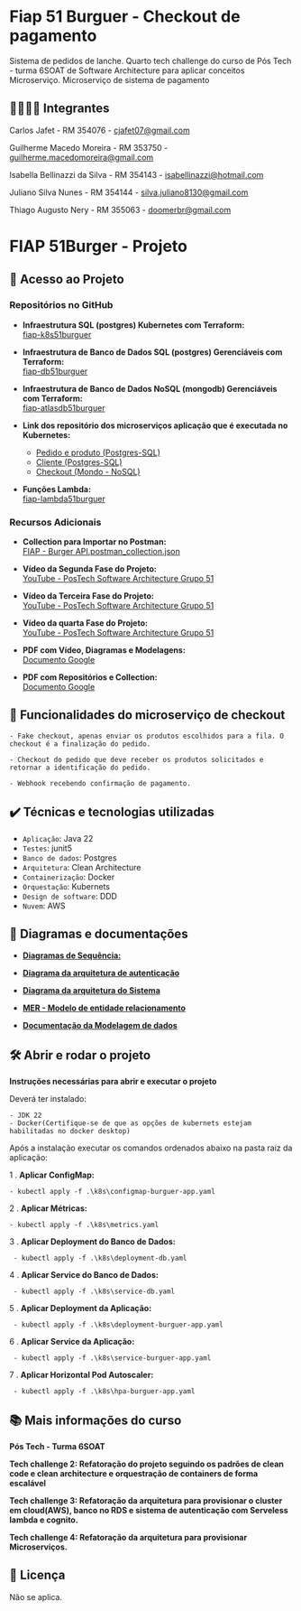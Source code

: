 # Fiap 51 Burguer - Checkout de pagamento

Sistema de pedidos de lanche. Quarto tech challenge do curso de Pós Tech - turma 6SOAT de Software Architecture para aplicar conceitos Microserviço.
Microserviço de sistema de pagamento

## 👨‍🔧👩‍🔧 Integrantes
Carlos Jafet - RM 354076 - cjafet07@gmail.com

Guilherme Macedo Moreira - RM 353750 - guilherme.macedomoreira@gmail.com

Isabella Bellinazzi da Silva - RM 354143 - isabellinazzi@hotmail.com

Juliano Silva Nunes - RM 354144 - silva.juliano8130@gmail.com

Thiago Augusto Nery - RM 355063 - doomerbr@gmail.com


# FIAP 51Burger - Projeto

## 📁 Acesso ao Projeto

### Repositórios no GitHub

- **Infraestrutura SQL (postgres) Kubernetes com Terraform:**  
  [fiap-k8s51burguer](https://github.com/GuiMM/fiap-k8s51burguer)

- **Infraestrutura de Banco de Dados SQL (postgres) Gerenciáveis com Terraform:**  
  [fiap-db51burguer](https://github.com/GuiMM/fiap-db51burguer)

- **Infraestrutura de Banco de Dados NoSQL (mongodb) Gerenciáveis com Terraform:**  
  [fiap-atlasdb51burguer](https://github.com/GuiMM/fiap-atlasdb51burguer)
  
- **Link dos repositório dos microserviços aplicação que é executada no Kubernetes:**  
  - [Pedido e produto (Postgres-SQL)](https://github.com/Isa-Bellinazzi/fiap-product-and-order51burguer)
  - [Cliente (Postgres-SQL)](https://github.com/Tnery81/fiap-client51burger)
  - [Checkout (Mondo - NoSQL)](https://github.com/julianoBeerg/fiap-payment51burguer)

- **Funções Lambda:**  
  [fiap-lambda51burguer](https://github.com/julianoBeerg/fiap-lambda51burguer)

### Recursos Adicionais

- **Collection para Importar no Postman:**  
  [FIAP - Burger API.postman_collection.json](https://github.com/GuiMM/fiap-51burguer/blob/master/FIAP%20-%20Burger%20API.postman_collection.json)

- **Vídeo da Segunda Fase do Projeto:**  
  [YouTube - PosTech Software Architecture Grupo 51](https://www.youtube.com/watch?v=jiOKUzZcc_Y&ab_channel=PosTech-SoftwareArchitectureGrupo51)

- **Vídeo da Terceira Fase do Projeto:**  
  [YouTube - PosTech Software Architecture Grupo 51](https://www.youtube.com/watch?v=Zi2BFEvv9kk&ab_channel=PosTech-SoftwareArchitectureGrupo51)

- **Vídeo da quarta Fase do Projeto:**  
  [YouTube - PosTech Software Architecture Grupo 51](https://www.youtube.com/watch?v=Zi2BFEvv9kk&ab_channel=PosTech-SoftwareArchitectureGrupo51)

- **PDF com Vídeo, Diagramas e Modelagens:**  
  [Documento Google](https://docs.google.com/document/d/1Ay-OWOHbjec_wPjQI0ntPJny1N1lfZJFQqEHw97hONQ/edit?usp=drive_link)

- **PDF com Repositórios e Collection:**  
  [Documento Google](https://docs.google.com/document/d/1B933OMeg6z2DDZ-wWG-_dW9d0Q6TT2UhvOLmSbwQLnw/edit)


## 🔨 Funcionalidades do microserviço de checkout
                       
    - Fake checkout, apenas enviar os produtos escolhidos para a fila. O checkout é a finalização do pedido.

    - Checkout do pedido que deve receber os produtos solicitados e retornar a identificação do pedido.

    - Webhook recebendo confirmação de pagamento.


## ✔️ Técnicas e tecnologias utilizadas

- `Aplicação`: Java 22
- `Testes`: junit5
- `Banco de dados`: Postgres
- `Arquitetura`: Clean Architecture
- `Containerização`: Docker
- `Orquestação`: Kubernets
- `Design de software`: DDD
- `Nuvem`: AWS


## 📐 Diagramas e documentações

- [**Diagramas de Sequência:**](https://github.com/GuiMM/fiap-51burguer/blob/master/Diagrama%20de%20sequencia.png)

- [**Diagrama da arquitetura de autenticação**](https://drive.google.com/file/d/1mVJoEI81gEIqISXHRPgA1j_1fxkFm1ty/view)

- [**Diagrama da arquitetura do Sistema**](https://drive.google.com/file/d/1mVJoEI81gEIqISXHRPgA1j_1fxkFm1ty/view)

- [**MER - Modelo de entidade relacionamento**](https://drive.google.com/file/d/1-e6vfEpsNNS0aMtH_256b9I7Zsa-4o-2/view)

- [**Documentação da Modelagem de dados**](https://drive.google.com/file/d/1xu699uPLNKy73oYwtUhJYNGyGYmoQQeZ/view?usp=sharing)

## 🛠️ Abrir e rodar o projeto

**Instruções necessárias para abrir e executar o projeto**

Deverá ter instalado:

    - JDK 22
    - Docker(Certifique-se de que as opções de kubernets estejam habilitadas no docker desktop)

Após a instalação executar os comandos ordenados abaixo na pasta raiz da aplicação:

1 . **Aplicar ConfigMap:**

    - kubectl apply -f .\k8s\configmap-burguer-app.yaml


2 . **Aplicar Métricas:**

    - kubectl apply -f .\k8s\metrics.yaml

3 . **Aplicar Deployment do Banco de Dados:**

     - kubectl apply -f .\k8s\deployment-db.yaml

4 . **Aplicar Service do Banco de Dados:**

     - kubectl apply -f .\k8s\service-db.yaml

5 . **Aplicar Deployment da Aplicação:**

     - kubectl apply -f .\k8s\deployment-burguer-app.yaml

6 . **Aplicar Service da Aplicação:**

     - kubectl apply -f .\k8s\service-burguer-app.yaml

7 . **Aplicar Horizontal Pod Autoscaler:**

     - kubectl apply -f .\k8s\hpa-burguer-app.yaml


## 📚 Mais informações do curso

**Pós Tech - Turma 6SOAT**

**Tech challenge 2: Refatoração do projeto seguindo os padrões de clean code e clean architecture e orquestração de containers de forma escalável**

**Tech challenge 3: Refatoração da arquitetura para provisionar o cluster em cloud(AWS), banco no RDS e sistema de autenticação com Serveless lambda e cognito.**

**Tech challenge 4: Refatoração da arquitetura para provisionar Microserviços.**


## 📄 Licença
Não se aplica.


